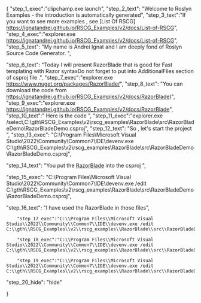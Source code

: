 {
    "step_1_exec":"clipchamp.exe launch",
    "step_2_text": "Welcome to Roslyn Examples - the introduction is automatically generated",
    "step_3_text":"If you want to see more examples , see  [List Of RSCG] https://ignatandrei.github.io/RSCG_Examples/v2/docs/List-of-RSCG",
    "step_4_exec":"explorer.exe https://ignatandrei.github.io/RSCG_Examples/v2/docs/List-of-RSCG",
    "step_5_text": "My name is Andrei Ignat and I am deeply fond of Roslyn Source Code Generator. ",

"step_6_text": "Today I will present RazorBlade  that is good for Fast templating with Razor syntaxDo not forget to put into AdditionalFiles section of csproj file .",
"step_7_exec":"explorer.exe https://www.nuget.org/packages/RazorBlade/",
"step_8_text": "You can download the code from https://ignatandrei.github.io/RSCG_Examples/v2/docs/RazorBlade)",
"step_9_exec":"explorer.exe https://ignatandrei.github.io/RSCG_Examples/v2/docs/RazorBlade",
"step_10_text":" Here is the code ",
"step_11_exec":"explorer.exe /select,C:\\gth\\RSCG_Examples\\v2\\rscg_examples\\RazorBlade\\src\\RazorBladeDemo\\RazorBladeDemo.csproj",
"step_12_text": "So , let's start the project ",
"step_13_exec": "C:\\Program Files\\Microsoft Visual Studio\\2022\\Community\\Common7\\IDE\\devenv.exe C:\\gth\\RSCG_Examples\\v2\\rscg_examples\\RazorBlade\\src\\RazorBladeDemo\\RazorBladeDemo.csproj",

"step_14_text": "You put the  [RazorBlade](https://www.nuget.org/packages/RazorBlade/) into the csproj ",

"step_15_exec": "C:\\Program Files\\Microsoft Visual Studio\\2022\\Community\\Common7\\IDE\\devenv.exe /edit C:\\gth\\RSCG_Examples\\v2\\rscg_examples\\RazorBlade\\src\\RazorBladeDemo\\RazorBladeDemo.csproj",

"step_16_text": "I have used the RazorBlade in those files",


        "step_17_exec":"C:\\Program Files\\Microsoft Visual Studio\\2022\\Community\\Common7\\IDE\\devenv.exe /edit C:\\gth\\RSCG_Examples\\v2\\rscg_examples\\RazorBlade\\src\\RazorBladeDemo\\PersonDisplay.cshtml",
    
        "step_18_exec":"C:\\Program Files\\Microsoft Visual Studio\\2022\\Community\\Common7\\IDE\\devenv.exe /edit C:\\gth\\RSCG_Examples\\v2\\rscg_examples\\RazorBlade\\src\\RazorBladeDemo\\Person.cs",
    
        "step_19_exec":"C:\\Program Files\\Microsoft Visual Studio\\2022\\Community\\Common7\\IDE\\devenv.exe /edit C:\\gth\\RSCG_Examples\\v2\\rscg_examples\\RazorBlade\\src\\RazorBladeDemo\\Program.cs",
    
"step_20_hide": "hide"


}
